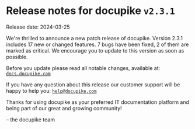 # Release notes for docupike `v2.3.1`

Release date: 2024-03-25

We're thrilled to announce a new patch release of docupike. Version 2.3.1 includes 17 new or changed features. 7 bugs have been fixed, 2 of them are marked as critical. We encourage you to update to this version as soon as possible.

Before you update please read all notable changes, available at: [`docs.docupike.com`](https://docs.docupike.com/en/ref/changelog.html)

If you have any question about this release our customer support will be happy to help you: [`help@docupike.com`](mailto:help@docupike.com)

Thanks for using docupike as your preferred IT documentation platform and being part of our great and growing community!

– the docupike team
